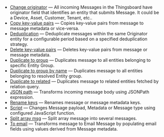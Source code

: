 
- [Change originator](/docs/user-guide/rule-engine-2-0/nodes/transformation-nodes/change-originator) — All incoming Messages in the Thingsboard have originator field that identifies an entity that submits Message. It could be a Device, Asset, Customer, Tenant, etc..
- [Copy key-value pairs](/docs/user-guide/rule-engine-2-0/nodes/transformation-nodes/copy-key-value-pairs) — Copies key-value pairs from message to message metadata or vice-versa.
- [Deduplication](/docs/user-guide/rule-engine-2-0/nodes/transformation-nodes/deduplication) — Deduplicate messages within the same Originator entity for a configurable period based on a specified deduplication strategy.
- [Delete key-value pairs](/docs/user-guide/rule-engine-2-0/nodes/transformation-nodes/delete-key-value-pairs) — Deletes key-value pairs from message or message metadata.
- [Duplicate to group](/docs/user-guide/rule-engine-2-0/nodes/transformation-nodes/duplicate-to-group) — Duplicates message to all entities belonging to specific Entity Group.
- [Duplicate to group by name](/docs/user-guide/rule-engine-2-0/nodes/transformation-nodes/duplicate-to-group-by-name) — Duplicates message to all entities belonging to resolved Entity group.
- [Duplicate to related](/docs/user-guide/rule-engine-2-0/nodes/transformation-nodes/duplicate-to-related) — Duplicates message to related entities fetched by relation query.
- [JSON path](/docs/user-guide/rule-engine-2-0/nodes/transformation-nodes/json-path) — Transforms incoming message body using JSONPath expression.
- [Rename keys](/docs/user-guide/rule-engine-2-0/nodes/transformation-nodes/rename-keys) — Renames message or message metadata keys.
- [Script](/docs/user-guide/rule-engine-2-0/nodes/transformation-nodes/script) — Changes Message payload, Metadata or Message type using configured JavaScript function.
- [Split array msg](/docs/user-guide/rule-engine-2-0/nodes/transformation-nodes/split-array-msg) — Split array message into several messages.
- [To email](/docs/user-guide/rule-engine-2-0/nodes/transformation-nodes/to-email) — Transforms message to Email Message by populating email fields using values derived from Message metadata.

